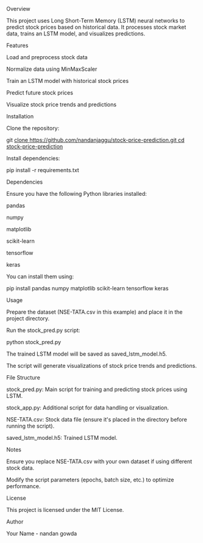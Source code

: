 Overview

This project uses Long Short-Term Memory (LSTM) neural networks to predict stock prices based on historical data. It processes stock market data, trains an LSTM model, and visualizes predictions.

Features

Load and preprocess stock data

Normalize data using MinMaxScaler

Train an LSTM model with historical stock prices

Predict future stock prices

Visualize stock price trends and predictions

Installation

Clone the repository:

git [clone https://github.com/nandanjaggu/stock-price-prediction.git
cd stock-price-prediction](https://github.com/Nandanjaggu/Stock-price-prediction-using-LSTM/tree/main/Stock-Price-Prediction-Project-Code)

Install dependencies:

pip install -r requirements.txt

Dependencies

Ensure you have the following Python libraries installed:

pandas

numpy

matplotlib

scikit-learn

tensorflow

keras

You can install them using:

pip install pandas numpy matplotlib scikit-learn tensorflow keras

Usage

Prepare the dataset (NSE-TATA.csv in this example) and place it in the project directory.

Run the stock_pred.py script:

python stock_pred.py

The trained LSTM model will be saved as saved_lstm_model.h5.

The script will generate visualizations of stock price trends and predictions.

File Structure

stock_pred.py: Main script for training and predicting stock prices using LSTM.

stock_app.py: Additional script for data handling or visualization.

NSE-TATA.csv: Stock data file (ensure it's placed in the directory before running the script).

saved_lstm_model.h5: Trained LSTM model.

Notes

Ensure you replace NSE-TATA.csv with your own dataset if using different stock data.

Modify the script parameters (epochs, batch size, etc.) to optimize performance.

License

This project is licensed under the MIT License.

Author

Your Name - nandan gowda

